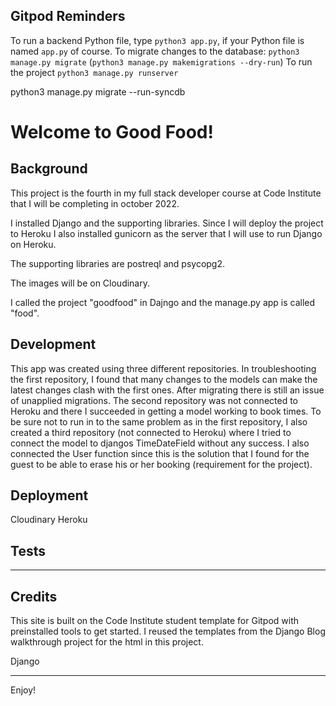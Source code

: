## Gitpod Reminders

To run a backend Python file, type `python3 app.py`, if your Python file is named `app.py` of course.
To migrate changes to the database: `python3 manage.py migrate` (`python3 manage.py makemigrations --dry-run`)
To run the project `python3 manage.py runserver`

python3 manage.py migrate --run-syncdb

<h1>Welcome to Good Food!</h1>

<h2>Background</h2>
This project is the fourth in my full stack developer course at Code Institute that I will be completing in october 2022. 

I installed Django and the supporting libraries. Since I will deploy the project to Heroku I also installed gunicorn as the server that I will use to run Django on Heroku. 

The supporting libraries are postreql and psycopg2. 

The images will be on Cloudinary. 

I called the project "goodfood" in Dajngo and the manage.py app is called "food". 

<h2>Development</h2>
This app was created using three different repositories. In troubleshooting the first repository, I found that many changes to the models can make the latest changes clash with the first ones. After migrating there is still an issue of unapplied migrations. The second repository was not connected to Heroku and there I succeeded in getting a model working to book times. To be sure not to run in to the same problem as in the first repository, I also created a third repository (not connected to Heroku) where I tried to connect the model to djangos TimeDateField without any success. I also connected the User function since this is the solution that I found for the guest to be able to erase his or her booking (requirement for the project).  


<h2>Deployment</h2>
Cloudinary
Heroku

<h2>Tests</h2>


------

<h2>Credits</h2>

This site is built on the Code Institute student template for Gitpod with preinstalled tools to get started. I reused the templates from the Django Blog walkthrough project for the html in this project.  

Django


---

Enjoy!
